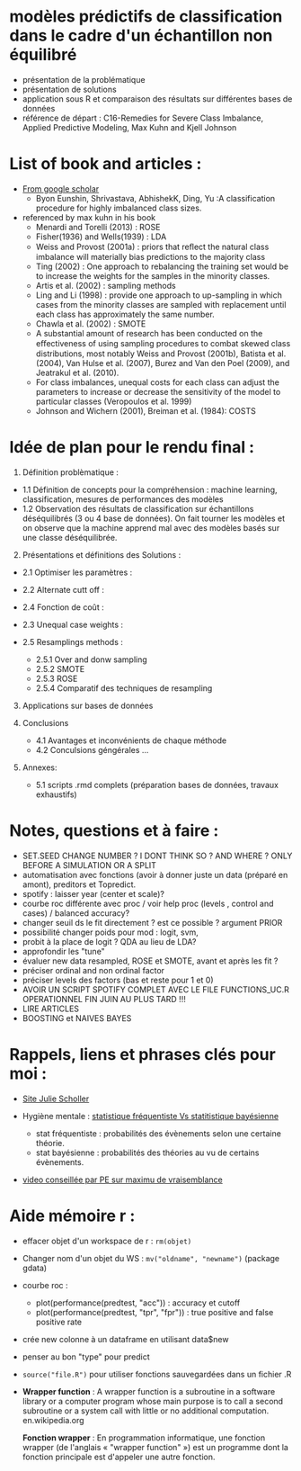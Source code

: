 #  modèles prédictifs de classification dans le cadre d'un échantillon non équilibré
  * présentation de la problématique
  * présentation de solutions
  * application sous R et comparaison des résultats sur différentes bases de données
  * référence de départ : C16-Remedies for Severe Class Imbalance, Applied Predictive Modeling, 
    Max Kuhn and Kjell Johnson 

# List of book and articles : 

- [From google scholar](https://scholar.google.fr/scholar?hl=en&as_sdt=0%2C5&q=imbalanced+class+classification+problem&btnG=)
  - Byon Eunshin, Shrivastava, AbhishekK, Ding, Yu :A classification procedure for highly imbalanced class sizes.
- referenced by max kuhn in his book  
  - Menardi and Torelli (2013) : ROSE
  - Fisher(1936) and Wells(1939) : LDA
  - Weiss and Provost (2001a) :  priors that reﬂect the natural class imbalance will materially bias
  predictions to the majority class
  - Ting (2002) : One approach to rebalancing the training set would be to increase the
  weights for the samples in the minority classes. 
  - Artis et al. (2002) : sampling methods
  - Ling and Li (1998) : provide one approach to up-sampling in which cases
  from the minority classes are sampled with replacement until each class has approximately the same number.
  - Chawla et al. (2002) : SMOTE
  - A substantial amount of research has been conducted on the eﬀectiveness of using sampling procedures to combat skewed class distributions, most notably Weiss and Provost (2001b), Batista et al. (2004), Van Hulse et al. (2007), Burez and Van den Poel (2009), and Jeatrakul et al. (2010).
  -  For class imbalances, unequal costs for each class can adjust the parameters to increase or decrease the sensitivity of the model to particular classes (Veropoulos et al. 1999)
  - Johnson and Wichern (2001),  Breiman et al. (1984): COSTS 

# Idée de plan pour le rendu final : 

1. Définition problèmatique : 
  - 1.1 Définition de concepts pour la compréhension : machine learning, classification, mesures de performances des modèles
  - 1.2 Observation des résultats de classification sur échantillons déséquilibrés (3 ou 4 base de données). 
    On fait tourner les modèles et on observe que la machine apprend mal avec des modèles basés sur une classe déséquilibrée. 

2. Présentations et définitions des Solutions : 

  - 2.1 Optimiser les paramètres : 
  
  - 2.2 Alternate cutt off : 
  
  - 2.4 Fonction de coût :

  - 2.3 Unequal case weights :

  - 2.5 Resamplings methods : 
    - 2.5.1 Over and donw sampling
    - 2.5.2 SMOTE
    - 2.5.3 ROSE
    - 2.5.4 Comparatif des techniques de resampling
    
3. Applications sur bases de données 
  
4. Conclusions
    - 4.1 Avantages et inconvénients de chaque méthode
    - 4.2 Conculsions géngérales ...
  
5. Annexes:
    - 5.1 scripts .rmd complets (préparation bases de données, travaux exhaustifs)
  
# Notes, questions et à faire : 

- SET.SEED CHANGE NUMBER ? I DONT THINK SO  ? AND WHERE ? ONLY BEFORE A SIMULATION OR A SPLIT 
- automatisation avec fonctions (avoir à donner juste un data (préparé en amont), preditors et Topredict.
- spotify : laisser year (center et scale)?
- courbe roc différente avec proc / voir help proc (levels , control and cases) / balanced accuracy?
- changer seuil ds le fit directement ?  est ce possible ? argument PRIOR
- possibilité changer poids pour mod : logit, svm, 
- probit à la place de logit ? QDA au lieu de LDA?
- approfondir les "tune"
- évaluer new data resampled, ROSE et SMOTE, avant et après les fit ?
- préciser ordinal and non ordinal factor
- préciser levels des factors (bas et reste pour 1 et 0)
- AVOIR UN SCRIPT SPOTIFY COMPLET AVEC LE FILE FUNCTIONS_UC.R OPERATIONNEL FIN JUIN AU PLUS TARD !!!
- LIRE ARTICLES 
- BOOSTING et NAIVES BAYES 

# Rappels, liens et phrases clés pour moi :

- [Site Julie Scholler](https://juliescholler.gitlab.io/)

- Hygiène mentale : [statistique fréquentiste Vs statitistique bayésienne](https://www.youtube.com/watch?v=x-2uVNze56s&t=1221s) 
    - stat fréquentiste : probabilités des évènements selon une certaine théorie.
    - stat bayésienne : probabilités des théories au vu de certains évènements.

- [video conseillée par PE sur maximu de vraisemblance](https://www.youtube.com/watch?v=VOIhswqFWVc) 

# Aide mémoire r :

- effacer objet d'un  workspace de r : `rm(objet)` 
- Changer nom d'un objet du WS : `mv("oldname", "newname")` (package gdata)
- courbe roc : 
  - plot(performance(predtest, "acc")) : accuracy et cutoff
  - plot(performance(predtest, "tpr", "fpr")) : true positive and false positive rate
- crée new colonne à un dataframe en utilisant data\$new
- penser au bon "type" pour predict
- `source("file.R")` pour utiliser fonctions sauvegardées dans un fichier .R
- **Wrapper function** : A wrapper function is a subroutine in a software library or a computer program whose main purpose is to call a second subroutine or a system call with little or no additional computation. en.wikipedia.org

  **Fonction wrapper** : En programmation informatique, une fonction wrapper (de l'anglais « "wrapper function" ») est un programme dont la fonction principale est d'appeler une autre fonction. 